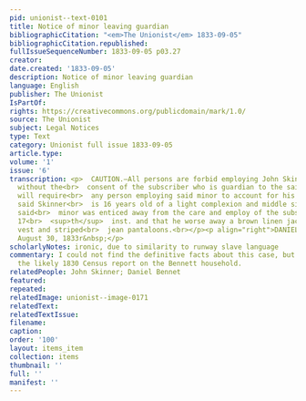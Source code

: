 ```yaml
---
pid: unionist--text-0101
title: Notice of minor leaving guardian
bibliographicCitation: "<em>The Unionist</em> 1833-09-05"
bibliographicCitation.republished: 
fullIssueSequenceNumber: 1833-09-05 p03.27
creator: 
date.created: '1833-09-05'
description: Notice of minor leaving guardian
language: English
publisher: The Unionist
IsPartOf: 
rights: https://creativecommons.org/publicdomain/mark/1.0/
source: The Unionist
subject: Legal Notices
type: Text
category: Unionist full issue 1833-09-05
article.type: 
volume: '1'
issue: '6'
transcription: <p>  CAUTION.—All persons are forbid employing John Skinner, a minor,
  without the<br>  consent of the subscriber who is guardian to the said minor, and
  will require<br>  any person employing said minor to account for his services. The
  said Skinner<br>  is 16 years old of a light complexion and middle size. It is expected
  said<br>  minor was enticed away from the care and employ of the subscriber on the
  17<br>  <sup>th</sup>  inst. and that he worse away a brown linen jacket, Marseilles
  vest and striped<br>  jean pantaloons.<br></p><p align="right">DANIEL BENNET.</p><p>Canterbury
  August 30, 1833r&nbsp;</p>
scholarlyNotes: ironic, due to similarity to runway slave language
commentary: I could not find the definitive facts about this case, but I've included
  the likely 1830 Census report on the Bennett household.
relatedPeople: John Skinner; Daniel Bennet
featured: 
repeated: 
relatedImage: unionist--image-0171
relatedText: 
relatedTextIssue: 
filename: 
caption: 
order: '100'
layout: items_item
collection: items
thumbnail: ''
full: ''
manifest: ''
---
```

